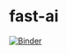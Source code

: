 # fast-ai

[![Binder](https://mybinder.org/badge_logo.svg)](https://mybinder.org/v2/gh/MUbarak123-56/fast-ai/master?labpath=%2Fvoila%2Frender%2Fbearclassifier.ipynb)
